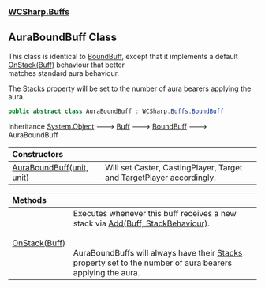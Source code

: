 ### [WCSharp.Buffs](WCSharp.Buffs.md 'WCSharp.Buffs')

## AuraBoundBuff Class

This class is identical to [BoundBuff](WCSharp.Buffs.BoundBuff.md 'WCSharp.Buffs.BoundBuff'), except that it implements a default [OnStack(Buff)](WCSharp.Buffs.AuraBoundBuff.OnStack(WCSharp.Buffs.Buff).md 'WCSharp.Buffs.AuraBoundBuff.OnStack(WCSharp.Buffs.Buff)') behaviour that better  
matches standard aura behaviour.  
  
The [Stacks](WCSharp.Buffs.Buff.Stacks.md 'WCSharp.Buffs.Buff.Stacks') property will be set to the number of aura bearers applying the aura.

```csharp
public abstract class AuraBoundBuff : WCSharp.Buffs.BoundBuff
```

Inheritance [System.Object](https://docs.microsoft.com/en-us/dotnet/api/System.Object 'System.Object') &#129106; [Buff](WCSharp.Buffs.Buff.md 'WCSharp.Buffs.Buff') &#129106; [BoundBuff](WCSharp.Buffs.BoundBuff.md 'WCSharp.Buffs.BoundBuff') &#129106; AuraBoundBuff

| Constructors | |
| :--- | :--- |
| [AuraBoundBuff(unit, unit)](WCSharp.Buffs.AuraBoundBuff.AuraBoundBuff(War3Api.Common.unit,War3Api.Common.unit).md 'WCSharp.Buffs.AuraBoundBuff.AuraBoundBuff(War3Api.Common.unit, War3Api.Common.unit)') | Will set Caster, CastingPlayer, Target and TargetPlayer accordingly. |

| Methods | |
| :--- | :--- |
| [OnStack(Buff)](WCSharp.Buffs.AuraBoundBuff.OnStack(WCSharp.Buffs.Buff).md 'WCSharp.Buffs.AuraBoundBuff.OnStack(WCSharp.Buffs.Buff)') | Executes whenever this buff receives a new stack via [Add(Buff, StackBehaviour)](WCSharp.Buffs.BuffSystem.Add(WCSharp.Buffs.Buff,WCSharp.Buffs.StackBehaviour).md 'WCSharp.Buffs.BuffSystem.Add(WCSharp.Buffs.Buff, WCSharp.Buffs.StackBehaviour)').<br/><br/><br/>AuraBoundBuffs will always have their [Stacks](WCSharp.Buffs.Buff.Stacks.md 'WCSharp.Buffs.Buff.Stacks') property set to the number of aura bearers applying the aura. |
